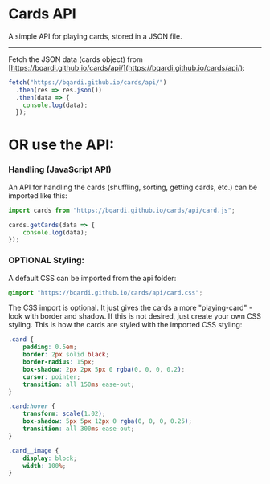 # Cards API
A simple API for playing cards, stored in a JSON file.

---

Fetch the JSON data (cards object) from [https://bqardi.github.io/cards/api/](https://bqardi.github.io/cards/api/):
```JavaScript
fetch("https://bqardi.github.io/cards/api/")
  .then(res => res.json())
  .then(data => {
    console.log(data);
  });
```

# OR use the API:

### Handling (JavaScript API)

An API for handling the cards (shuffling, sorting, getting cards, etc.) can be imported like this:
```JavaScript
import cards from "https://bqardi.github.io/cards/api/card.js";

cards.getCards(data => {
    console.log(data);
});
```

### OPTIONAL Styling:

A default CSS can be imported from the api folder:
```CSS
@import "https://bqardi.github.io/cards/api/card.css";
```
The CSS import is optional. It just gives the cards a more "playing-card" -look with border and shadow.
If this is not desired, just create your own CSS styling.
This is how the cards are styled with the imported CSS styling:
```CSS
.card {
    padding: 0.5em;
    border: 2px solid black;
    border-radius: 15px;
    box-shadow: 2px 2px 5px 0 rgba(0, 0, 0, 0.2);
    cursor: pointer;
    transition: all 150ms ease-out;
}

.card:hover {
    transform: scale(1.02);
    box-shadow: 5px 5px 12px 0 rgba(0, 0, 0, 0.25);
    transition: all 300ms ease-out;
}

.card__image {
    display: block;
    width: 100%;
}
```
